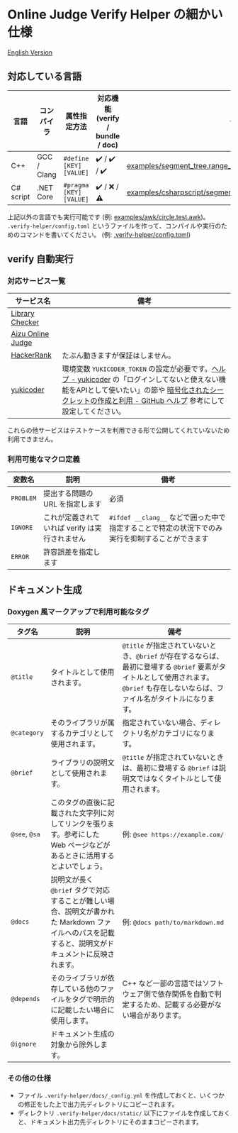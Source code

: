 # Online Judge Verify Helper の細かい仕様

[English Version](https://kmyk.github.io/online-judge-verify-helper/document.html)

## 対応している言語

| 言語 | コンパイラ | 属性指定方法 | 対応機能 (verify / bundle / doc) | 例 |
|---|---|---|---|---|
| C++ | GCC / Clang | `#define [KEY] [VALUE]` | :heavy_check_mark: / :heavy_check_mark: / :heavy_check_mark: | [examples/segment_tree.range_sum_query.test.cpp](https://github.com/kmyk/online-judge-verify-helper/blob/master/examples/segment_tree.range_sum_query.test.cpp) |
| C# script | .NET Core | `#pragma [KEY] [VALUE]` | :heavy_check_mark: / :x: / :warning: | [examples/csharpscript/segment_tree.range_sum_query.test.csx](https://github.com/kmyk/online-judge-verify-helper/blob/master/examples/csharpscript/segment_tree.range_sum_query.test.csx) |

上記以外の言語でも実行可能です (例: [examples/awk/circle.test.awk](https://github.com/kmyk/online-judge-verify-helper/blob/master/examples/awk/circle.test.awk))。 `.verify-helper/config.toml` というファイルを作って、コンパイルや実行のためのコマンドを書いてください。 (例: [.verify-helper/config.toml](https://github.com/kmyk/online-judge-verify-helper/blob/master/.verify-helper/config.toml))


## verify 自動実行

### 対応サービス一覧

|サービス名|備考|
|---|---|
| [Library Checker](https://judge.yosupo.jp/) | |
| [Aizu Online Judge](https://onlinejudge.u-aizu.ac.jp/home) | |
| [HackerRank](https://www.hackerrank.com/) | たぶん動きますが保証はしません。 |
| [yukicoder](https://yukicoder.me) | 環境変数 `YUKICODER_TOKEN` の設定が必要です。[ヘルプ - yukicoder](https://yukicoder.me/help) の「ログインしてないと使えない機能をAPIとして使いたい」の節や [暗号化されたシークレットの作成と利用 - GitHub ヘルプ](https://help.github.com/ja/actions/configuring-and-managing-workflows/creating-and-storing-encrypted-secrets#creating-encrypted-secrets) 参考にして設定してください。 |

これらの他サービスはテストケースを利用できる形で公開してくれていないため利用できません。

### 利用可能なマクロ定義

|変数名|説明|備考|
|---|---|---|
| `PROBLEM` | 提出する問題の URL を指定します | 必須 |
| `IGNORE` | これが定義されていれば verify は実行されません | `#ifdef __clang__` などで囲った中で指定することで特定の状況下でのみ実行を抑制することができます |
| `ERROR` | 許容誤差を指定します | |

## ドキュメント生成

### Doxygen 風マークアップで利用可能なタグ

|タグ名|説明|備考|
|---|---|---|
| `@title` | タイトルとして使用されます。 | `@title` が指定されていないとき、`@brief` が存在するならば、最初に登場する `@brief` 要素がタイトルとして使用されます。`@brief` も存在しないならば、ファイル名がタイトルになります。 |
| `@category` | そのライブラリが属するカテゴリとして使用されます。 | 指定されていない場合、ディレクトリ名がカテゴリになります。 |
| `@brief` | ライブラリの説明文として使用されます。 | `@title` が指定されていないときは、最初に登場する `@brief` は説明文ではなくタイトルとして使用されます。 |
| `@see`, `@sa` | このタグの直後に記載された文字列に対してリンクを張ります。参考にした Web ページなどがあるときに活用するとよいでしょう。 | 例: `@see https://example.com/` |
| `@docs` | 説明文が長く `@brief` タグで対応することが難しい場合、説明文が書かれた Markdown ファイルへのパスを記載すると、説明文がドキュメントに反映されます。 | 例: `@docs path/to/markdown.md` |
| `@depends` | そのライブラリが依存している他のファイルをタグで明示的に記載したい場合に使用します。 | C++ など一部の言語ではソフトウェア側で依存関係を自動で判定するため、記載する必要がない場合があります。 |
| `@ignore` | ドキュメント生成の対象から除外します。 |  |

### その他の仕様

-   ファイル `.verify-helper/docs/_config.yml` を作成しておくと、いくつかの修正をした上で出力先ディレクトリにコピーされます。
-   ディレクトリ `.verify-helper/docs/static/` 以下にファイルを作成しておくと、ドキュメント出力先ディレクトリにそのままコピーされます。
